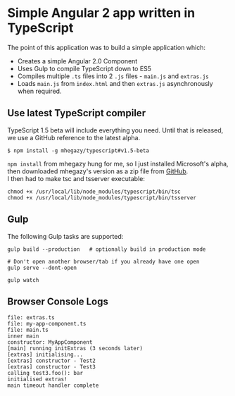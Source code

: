 # Simple Angular 2 app written in TypeScript

The point of this application was to build a simple application which:

- Creates a simple Angular 2.0 Component
- Uses Gulp to compile TypeScript down to ES5
- Compiles multiple `.ts` files into 2 `.js` files - `main.js` and `extras.js`
- Loads `main.js` from `index.html` and then `extras.js` asynchronously when required. 

## Use latest TypeScript compiler
TypeScript 1.5 beta will include everything you need. Until that is released,
we use a GitHub reference to the latest alpha.

    $ npm install -g mhegazy/typescript#v1.5-beta
    
`npm install` from mhegazy hung for me, so I just installed Microsoft's alpha, 
then downloaded mhegazy's version as a zip file from [GitHub](https://github.com/mhegazy/TypeScript/archive/v1.5-beta.zip).  
I then had to make tsc and tsserver executable:
 
    chmod +x /usr/local/lib/node_modules/typescript/bin/tsc
    chmod +x /usr/local/lib/node_modules/typescript/bin/tsserver

## Gulp

The following Gulp tasks are supported:

    gulp build --production   # optionally build in production mode
    
    # Don't open another browser/tab if you already have one open
    gulp serve --dont-open
    
    gulp watch 

    
## Browser Console Logs

    file: extras.ts
    file: my-app-component.ts
    file: main.ts
    inner main
    constructor: MyAppComponent
    [main] running initExtras (3 seconds later)
    [extras] initialising...
    [extras] constructor - Test2
    [extras] constructor - Test3
    calling test3.foo(): bar
    initialised extras!
    main timeout handler complete